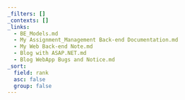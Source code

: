 ```yaml
---
_filters: []
_contexts: []
_links:
  - BE_Models.md
  - My Assignment_Management Back-end Documentation.md
  - My Web Back-end Note.md
  - Blog with ASAP.NET.md
  - Blog WebApp Bugs and Notice.md
_sort:
  field: rank
  asc: false
  group: false
---
```

